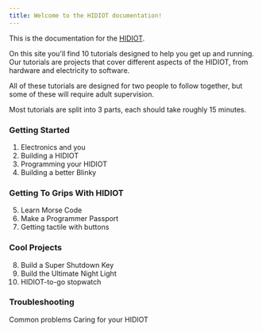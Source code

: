 ```yaml
---
title: Welcome to the HIDIOT documentation!
---
```


This is the documentation for the [HIDIOT](https://hidiot.com).

On this site you'll find 10 tutorials designed to help you get up and running. Our tutorials are projects that cover different aspects of the HIDIOT, from hardware and electricity to software.

All of these tutorials are designed for two people to follow together, but some of these will require adult supervision.

Most tutorials are split into 3 parts, each should take roughly 15 minutes.

### Getting Started

1. Electronics and you
2. Building a HIDIOT
3. Programming your HIDIOT
4. Building a better Blinky

### Getting To Grips With HIDIOT

5. Learn Morse Code
6. Make a Programmer Passport
7. Getting tactile with buttons

### Cool Projects

8. Build a Super Shutdown Key
9. Build the Ultimate Night Light
10. HIDIOT-to-go stopwatch

### Troubleshooting

Common problems
Caring for your HIDIOT

